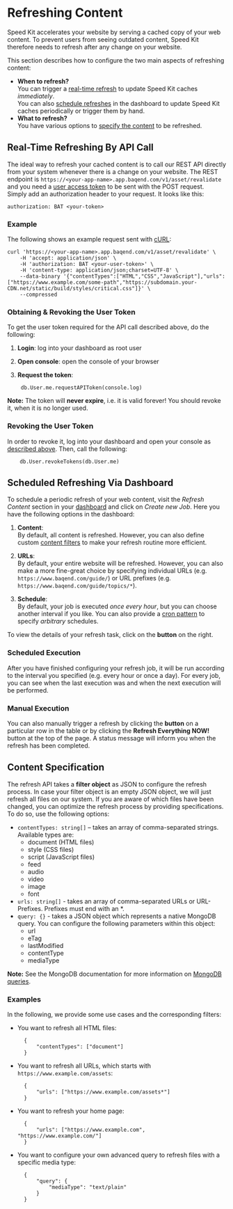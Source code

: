 # Refreshing Content

Speed Kit accelerates your website by serving a cached copy of your web content. 
To prevent users from seeing outdated content, Speed Kit therefore needs to refresh after any change on your website. 

This section describes how to configure the two main aspects of refreshing content:

- **When to refresh?**  
You can trigger a [real-time refresh](#real-time-refreshing-by-api-call) to update Speed Kit caches *immediately*.  
You can also [schedule refreshes](#scheduled-refreshing-via-dashboard) in the dashboard to update Speed Kit caches periodically or trigger them by hand. 
- **What to refresh?**  
You have various options to [specify the content](#content-specification) to be refreshed.



## Real-Time Refreshing By API Call

The ideal way to refresh your cached content is to call our REST API directly from your system whenever there is a change on your website. 
The REST endpoint is `https://<your-app-name>.app.baqend.com/v1/asset/revalidate` and you need a [user access token](../../rest-api/#authentication) to be sent with the POST request.  
Simply add an authorization header to your request. It looks like this:

    authorization: BAT <your-token>
    
### Example

The following shows an example request sent with [cURL](https://curl.haxx.se/):

```
curl 'https://<your-app-name>.app.baqend.com/v1/asset/revalidate' \
    -H 'accept: application/json' \
    -H 'authorization: BAT <your-user-token>' \
    -H 'content-type: application/json;charset=UTF-8' \
    --data-binary '{"contentTypes":["HTML","CSS","JavaScript"],"urls":["https://www.example.com/some-path","https://subdomain.your-CDN.net/static/build/styles/critical.css"]}' \
    --compressed
```

### Obtaining & Revoking the User Token

To get the user token required for the API call described above, do the following:

1. **Login**: log into your dashboard as root user
2. **Open console**: open the console of your browser 
3. **Request the token**:

        db.User.me.requestAPIToken(console.log)
        
<div class="note">
    <strong>Note:</strong>
    The token will <strong>never expire</strong>, i.e. it is valid forever! You should revoke it, when it is no longer used.
</div>
    
### Revoking the User Token

In order to revoke it, log into your dashboard and open your console as [described above](#obtaining-revoking-the-user-token). Then, call the following:

        db.User.revokeTokens(db.User.me)




## Scheduled Refreshing Via Dashboard

To schedule a periodic refresh of your web content, visit the *Refresh Content* section in your [dashboard](https://dashboard.baqend.com) and click on *Create new Job*. 
Here you have the following options in the dashboard:

1. **Content**:  
By default, all content is refreshed. 
However, you can also define custom [content filters](#content-specification) to make your refresh routine more efficient. 
2. **URLs**:  
By default, your entire website will be refreshed. 
However, you can also make a more fine-great choice by specifying individual URLs (e.g. `https://www.baqend.com/guide/`) or URL prefixes (e.g. `https://www.baqend.com/guide/topics/*`).

3. **Schedule**:  
By default, your job is executed *once every hour*, but you can choose another interval if you like. 
You can also provide a [cron pattern](../../cronjobs/#cron-patterns) to specify *arbitrary* schedules. 

To view the details of your refresh task, click on the **<i class="fa fa-pencil"></i> button** on the right. 

### Scheduled Execution

After you have finished configuring your refresh job, it will be run according to the interval you specified (e.g. every hour or once a day). 
For every job, you can see when the last execution was and when the next execution will be performed. 


### Manual Execution
You can also manually trigger a refresh by clicking the **<i class="fa fa-play"></i> button** on a particular row in the table or by clicking the **Refresh Everything NOW!** button at the top of the page. 
A status message will inform you when the refresh has been completed. 


## Content Specification

The refresh API takes a **filter object** as JSON to configure the refresh process. In case your filter object is an empty JSON object, we will just refresh all files on our system. If you are aware of which files have been changed, you can optimize the refresh process by providing specifications. 
To do so, use the following options:

* `contentTypes: string[]` – takes an array of comma-separated strings. Available types are:
    - document (HTML files) 
    - style (CSS files)
    - script (JavaScript files)
    - feed
    - audio
    - video
    - image
    - font
* `urls: string[]` - takes an array of comma-separated URLs or URL-Prefixes. Prefixes must end with an *.
* `query: {}` - takes a JSON object which represents a native MongoDB query. You can configure the following parameters within this object:
    - url
    - eTag
    - lastModified
    - contentType
    - mediaType

<div class="note">
    <strong>Note:</strong>
    See the MongoDB documentation for more information on <a href="https://docs.mongodb.com/manual/tutorial/query-documents/">MongoDB queries</a>.
</div>

### Examples

In the following, we provide some use cases and the corresponding filters:

- You want to refresh all HTML files:

        {
            "contentTypes": ["document"]
        }

- You want to refresh all URLs, which starts with `https://www.example.com/assets`:

        {
            "urls": ["https://www.example.com/assets*"]
        }
        
- You want to refresh your home page:
        
        {
            "urls": ["https://www.example.com", "https://www.example.com/"]
        }
        
- You want to configure your own advanced query to refresh files with a specific media type:
        
        {
            "query": {
                "mediaType": "text/plain"
            }
        }
